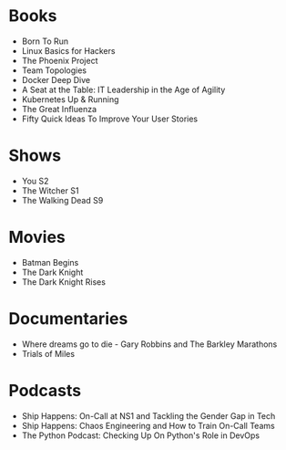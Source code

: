 # Books

- Born To Run
- Linux Basics for Hackers
- The Phoenix Project
- Team Topologies
- Docker Deep Dive
- A Seat at the Table: IT Leadership in the Age of Agility
- Kubernetes Up & Running
- The Great Influenza
- Fifty Quick Ideas To Improve Your User Stories

# Shows

- You S2
- The Witcher S1
- The Walking Dead S9

# Movies

- Batman Begins
- The Dark Knight
- The Dark Knight Rises

# Documentaries

- Where dreams go to die - Gary Robbins and The Barkley Marathons
- Trials of Miles

# Podcasts

- Ship Happens: On-Call at NS1 and Tackling the Gender Gap in Tech
- Ship Happens: Chaos Engineering and How to Train On-Call Teams
- The Python Podcast: Checking Up On Python's Role in DevOps
